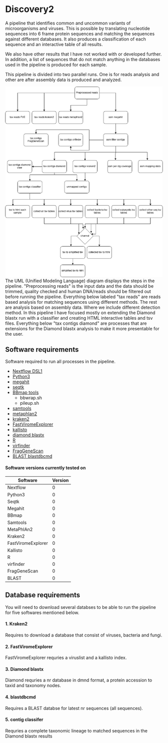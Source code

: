 # Discovery2
A pipeline that identifies common and uncommon variants of microorganisms and viruses. 
This is possible by translating nucleotide sequences into 6 frame protein sequences and matching the sequences against different databases. 
It also produces a classification of each sequence and an interactive table of all results. 

We also have other results that I have not worked with or developed further. 
In addition, a list of sequences that do not match anything in the databases used in the pipeline is produced for each sample.

This pipeline is divided into two parallel runs. One is for reads analysis and other are after assembly data is produced and analyzed.

![alt text](/UML_diagram/discovery2.png)
The UML (Unified Modeling Language) diagram displays the steps in the pipeline. "Preprocessing reads" is the input data and the data should be trimmed, quality checked and human DNA/reads should be filtered out before running the pipeline. Everything below labeled "tax reads" are reads based analysis for matching sequences using different methods. The rest are analysis based on assembly data. Where we include different detection method. In this pipeline I have focused mostly on extending the Diamond blastx run with a classifier and creating HTML interactive tables and tsv files. Everything below "tax contigs diamond" are processes that are extensions for the Diamond blastx analysis to make it more presentable for the user.

## Software requirements 
 Software required to run all processes in the pipeline.
 - [Nextflow DSL1](https://www.nextflow.io/)
 - [Python3](https://www.python.org/downloads/)
 - [megahit](https://github.com/voutcn/megahit)
 - [seqtk](https://github.com/lh3/seqtk)
 - [BBmap tools](https://jgi.doe.gov/data-and-tools/bbtools/bb-tools-user-guide/installation-guide/)
    - bbwrap.sh
    - pileup.sh
 - [samtools](http://www.htslib.org/)
 - [metaphlan2](http://huttenhower.sph.harvard.edu/metaphlan2)
 - [kraken2](https://ccb.jhu.edu/software/kraken2/)
 - [FastViromeExplorer](https://fastviromeexplorer.readthedocs.io/en/latest/)
 - [kallisto](https://github.com/pachterlab/kallisto)
 - [diamond blastx](https://github.com/bbuchfink/diamond)
 - [R](https://www.r-project.org/)
 - [virfinder](https://github.com/jessieren/VirFinder)
 - [FragGeneScan](https://omics.informatics.indiana.edu/FragGeneScan/)
 - [BLAST blastdbcmd](https://blast.ncbi.nlm.nih.gov/Blast.cgi?CMD=Web&PAGE_TYPE=BlastDocs&DOC_TYPE=Download)

#### Software versions currently tested on
| Software   | Version |
| --------   | ------- |
| Nextflow   | 0       |
| Python3    | 0       |
| Seqtk      | 0       |
| Megahit    | 0       |
| BBmap      | 0       |
| Samtools   | 0       |
| MetaPhlAn2 | 0       |
| Kraken2    | 0       |
| FastViromeExplorer | 0       |
| Kallisto    | 0       |
| R           | 0       |
| virfinder   | 0       |
| FragGeneScan| 0       |
| BLAST       | 0       |

## Database requirements 

You will need to download several databses to be able to run the pipeline for five softwares mentioned below.

#### 1. Kraken2 
Requires to download a database that consist of viruses, bacteria and fungi. 

#### 2. FastViromeExplorer
FastViromeExplorer requries a viruslist and a kallisto index.

#### 3. Diamond blastx
Diamond requries a nr database in dmnd format, a protein accession to taxid and taxonomy nodes. 

#### 4. blastdbcmd
Requires a BLAST databse for latest nr sequences (all sequences).

#### 5. contig classifer
Requries a complete taxonomic lineage to matched sequences in the Diamond blastx results










